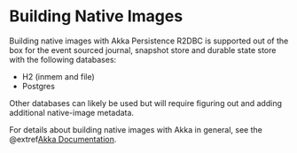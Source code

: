 # Building Native Images

Building native images with Akka Persistence R2DBC is supported out of the box for the event sourced journal, snapshot store and 
durable state store with the following databases:

* H2 (inmem and file)
* Postgres

Other databases can likely be used but will require figuring out and adding additional native-image metadata.

For details about building native images with Akka in general, see the @extref[Akka Documentation](akka:additional/native-image.html).